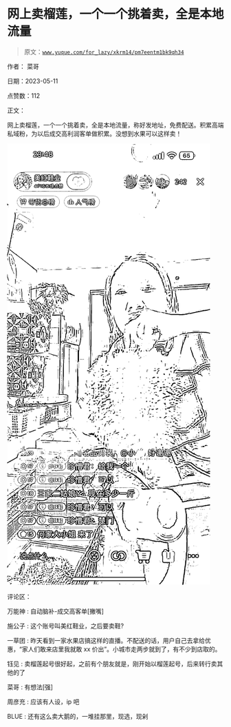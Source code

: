 # 网上卖榴莲，一个一个挑着卖，全是本地流量

> 原文：[`www.yuque.com/for_lazy/xkrm14/pm7eentm1bk9qh34`](https://www.yuque.com/for_lazy/xkrm14/pm7eentm1bk9qh34)

作者： 菜哥

日期：2023-05-11

点赞数：112

正文：

网上卖榴莲，一个一个挑着卖，全是本地流量，称好发地址，免费配送。积累高端私域粉，为以后成交高利润客单做积累。没想到水果可以这样卖！

![](img/78e0ade354a7c1249d1a7961cf0c73fe.png)

评论区：

万能神 : 自动脑补-成交高客单[撇嘴]

施公子 : 这个账号叫美红鞋业，之后要卖鞋?

一草团 : 昨天看到一家水果店搞这样的直播。不配送的话，用户自己去拿给优惠，“家人们敢来店里我就敢 xx 价出”。小城市走两步就到了，有不少到店取的。

钰见 : 卖榴莲起号很好起，之前有个朋友就是，刚开始以榴莲起号，后来转行卖其他的了

菜哥 : 有想法[强]

周彦充 : 应该有人设，ip 吧

BLUE : 还有这么卖大鹅的，一堆挂那里，现选，现剁

